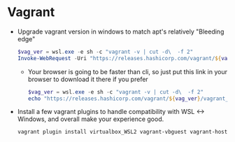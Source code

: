 # Vagrant

- Upgrade vagrant version in windows to match apt's relatively "Bleeding edge"

  ```powershell
  $vag_ver = wsl.exe -e sh -c "vagrant -v | cut -d\  -f 2"
  Invoke-WebRequest -Uri "https://releases.hashicorp.com/vagrant/${vag_ver}/vagrant_${vag_ver}_windows_amd64.msi" -OutFile "$HOME\Downloads\vagrant_${vag_ver}_windows_amd64.msi"
  ```

  - Your browser is going to be faster than cli, so just put this link in your browser to download it there if you prefer

    ```powershell
    $vag_ver = wsl.exe -e sh -c "vagrant -v | cut -d\  -f 2"
    echo "https://releases.hashicorp.com/vagrant/${vag_ver}/vagrant_${vag_ver}_windows_amd64.msi"
    ```

- Install a few vagrant plugins to handle compatibility with WSL <-> Windows, and overall make your experience good.
  
  ```powershell
  vagrant plugin install virtualbox_WSL2 vagrant-vbguest vagrant-hosts
  ```
